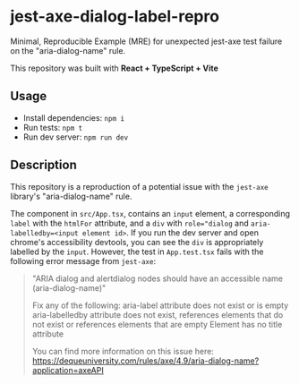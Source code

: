 # jest-axe-dialog-label-repro
Minimal, Reproducible Example (MRE) for unexpected jest-axe test failure on the "aria-dialog-name" rule.

This repository was built with **React + TypeScript + Vite**

## Usage

- Install dependencies: `npm i`
- Run tests: `npm t`
- Run dev server: `npm run dev`

## Description

This repository is a reproduction of a potential issue with the `jest-axe` library's "aria-dialog-name" rule.

The component in `src/App.tsx`, contains an `input` element, a corresponding `label` with the `htmlFor` attribute, and a `div` with `role="dialog` and `aria-labelledby=<input element id>`. If you run the dev server and open chrome's accessibility devtools, you can see the `div` is appropriately labelled by the `input`. However, the test in `App.test.tsx` fails with the following error message from `jest-axe`:

> "ARIA dialog and alertdialog nodes should have an accessible name (aria-dialog-name)"
> 
> Fix any of the following:
>   aria-label attribute does not exist or is empty
>   aria-labelledby attribute does not exist, references elements that do not exist or references elements that are empty
>   Element has no title attribute
>
> You can find more information on this issue here: 
> https://dequeuniversity.com/rules/axe/4.9/aria-dialog-name?application=axeAPI
